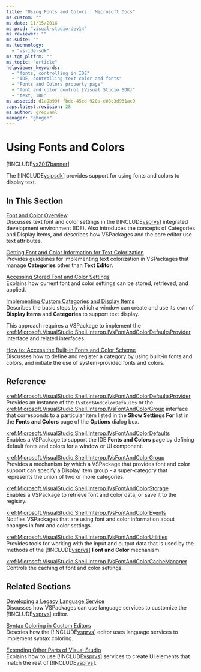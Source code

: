 ```yaml
---
title: "Using Fonts and Colors | Microsoft Docs"
ms.custom: ""
ms.date: 11/15/2016
ms.prod: "visual-studio-dev14"
ms.reviewer: ""
ms.suite: ""
ms.technology: 
  - "vs-ide-sdk"
ms.tgt_pltfrm: ""
ms.topic: "article"
helpviewer_keywords: 
  - "fonts, controlling in IDE"
  - "IDE, controlling text color and fonts"
  - "Fonts and Colors property page"
  - "font and color control [Visual Studio SDK]"
  - "text, IDE"
ms.assetid: d1a9b99f-fbdc-45ed-920a-e08c3d931ac9
caps.latest.revision: 28
ms.author: gregvanl
manager: "ghogen"
---
```

# Using Fonts and Colors
[!INCLUDE[vs2017banner](../includes/vs2017banner.md)]

The [!INCLUDE[vsipsdk](../includes/vsipsdk-md.md)] provides support for using fonts and colors to display text.  
  
## In This Section  
 [Font and Color Overview](../extensibility/font-and-color-overview.md)  
 Discusses text font and color settings in the [!INCLUDE[vsprvs](../includes/vsprvs-md.md)] integrated development environment (IDE). Also introduces the concepts of Categories and Display Items, and describes how VSPackages and the core editor use text attributes.  
  
 [Getting Font and Color Information for Text Colorization](../extensibility/getting-font-and-color-information-for-text-colorization.md)  
 Provides guidelines for implementing text colorization in VSPackages that manage **Categories** other than **Text Editor**.  
  
 [Accessing Stored Font and Color Settings](../extensibility/accessing-stored-font-and-color-settings.md)  
 Explains how current font and color settings can be stored, retrieved, and applied.  
  
 [Implementing Custom Categories and Display Items](../extensibility/implementing-custom-categories-and-display-items.md)  
 Describes the basic steps by which a window can create and use its own of **Display Items** and **Categories** to support text display.  
  
 This approach requires a VSPackage to implement the <xref:Microsoft.VisualStudio.Shell.Interop.IVsFontAndColorDefaultsProvider> interface and related interfaces.  
  
 [How to: Access the Built-in Fonts and Color Scheme](../extensibility/how-to-access-the-built-in-fonts-and-color-scheme.md)  
 Discusses how to define and register a category by using built-in fonts and colors, and initiate the use of system-provided fonts and colors.  
  
## Reference  
 <xref:Microsoft.VisualStudio.Shell.Interop.IVsFontAndColorDefaultsProvider>  
 Provides an instance of the `IVsFontAndColorDefaults` or the <xref:Microsoft.VisualStudio.Shell.Interop.IVsFontAndColorGroup> interface that corresponds to a particular item listed in the **Show Settings For** list in the **Fonts and Colors** page of the **Options** dialog box.  
  
 <xref:Microsoft.VisualStudio.Shell.Interop.IVsFontAndColorDefaults>  
 Enables a VSPackage to support the IDE **Fonts and Colors** page by defining default fonts and colors for a window or UI component.  
  
 <xref:Microsoft.VisualStudio.Shell.Interop.IVsFontAndColorGroup>  
 Provides a mechanism by which a VSPackage that provides font and color support can specify a Display Item group - a super-category that represents the union of two or more categories.  
  
 <xref:Microsoft.VisualStudio.Shell.Interop.IVsFontAndColorStorage>  
 Enables a VSPackage to retrieve font and color data, or save it to the registry.  
  
 <xref:Microsoft.VisualStudio.Shell.Interop.IVsFontAndColorEvents>  
 Notifies VSPackages that are using font and color information about changes in font and color settings.  
  
 <xref:Microsoft.VisualStudio.Shell.Interop.IVsFontAndColorUtilities>  
 Provides tools for working with the input and output data that is used by the methods of the [!INCLUDE[vsprvs](../includes/vsprvs-md.md)] **Font and Color** mechanism.  
  
 <xref:Microsoft.VisualStudio.Shell.Interop.IVsFontAndColorCacheManager>  
 Controls the caching of font and color settings.  
  
## Related Sections  
 [Developing a Legacy Language Service](../extensibility/internals/developing-a-legacy-language-service.md)  
 Discusses how VSPackages can use language services to customize the [!INCLUDE[vsprvs](../includes/vsprvs-md.md)] editor.  
  
 [Syntax Coloring in Custom Editors](../extensibility/syntax-coloring-in-custom-editors.md)  
 Descries how the [!INCLUDE[vsprvs](../includes/vsprvs-md.md)] editor uses language services to implement syntax coloring.  
  
 [Extending Other Parts of Visual Studio](../extensibility/extending-other-parts-of-visual-studio.md)  
 Explains how to use [!INCLUDE[vsprvs](../includes/vsprvs-md.md)] services to create UI elements that match the rest of [!INCLUDE[vsprvs](../includes/vsprvs-md.md)].

